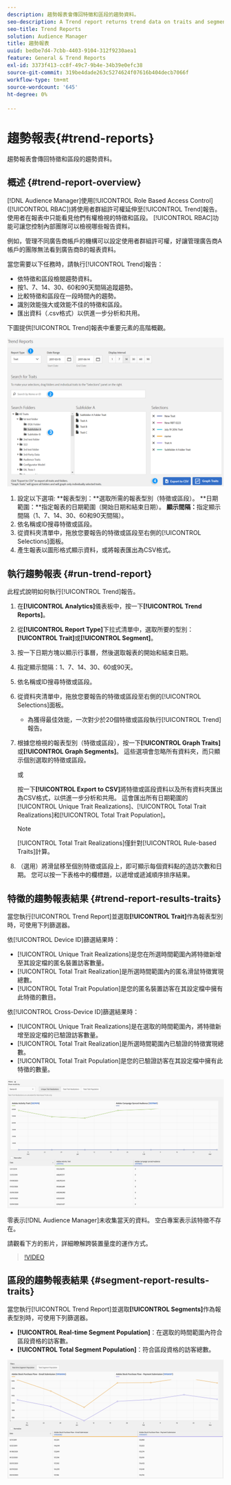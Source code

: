 ```yaml
---
description: 趨勢報表會傳回特徵和區段的趨勢資料。
seo-description: A Trend report returns trend data on traits and segments.
seo-title: Trend Reports
solution: Audience Manager
title: 趨勢報表
uuid: bedbe7d4-7cbb-4403-9104-312f9230aea1
feature: General & Trend Reports
exl-id: 3373f413-cc8f-49c7-9b4e-34b39e0efc38
source-git-commit: 319be4dade263c5274624f07616b404decb7066f
workflow-type: tm+mt
source-wordcount: '645'
ht-degree: 0%

---
```


# 趨勢報表{#trend-reports}

趨勢報表會傳回特徵和區段的趨勢資料。

## 概述 {#trend-report-overview}

<!-- 

c_trend_reports.xml

 -->

[!DNL Audience Manager]使用[!UICONTROL Role Based Access Control] ([!UICONTROL RBAC])將使用者群組許可權延伸至[!UICONTROL Trend]報告。 使用者在報表中只能看見他們有權檢視的特徵和區段。 [!UICONTROL RBAC]功能可讓您控制內部團隊可以檢視哪些報告資料。

例如，管理不同廣告商帳戶的機構可以設定使用者群組許可權，好讓管理廣告商A帳戶的團隊無法看到廣告商B的報表資料。

當您需要以下任務時，請執行[!UICONTROL Trend]報告：

* 依特徵和區段檢閱趨勢資料。
* 按1、7、14、30、60和90天間隔追蹤趨勢。
* 比較特徵和區段在一段時間內的趨勢。
* 識別效能強大或效能不佳的特徵和區段。
* 匯出資料（.csv格式）以供進一步分析和共用。

下圖提供[!UICONTROL Trend]報表中重要元素的高階概觀。

![](assets/trend_reports.png)

1. 設定以下選項: 
   **報表型別：**選取所需的報表型別（特徵或區段）。
   **日期範圍：**指定報表的日期範圍（開始日期和結束日期）。
   **顯示間隔：**&#x200B;指定顯示間隔（1、7、14、30、60和90天間隔）。
1. 依名稱或ID搜尋特徵或區段。
1. 從資料夾清單中，拖放您要報告的特徵或區段至右側的[!UICONTROL Selections]面板。
1. 產生報表以圖形格式顯示資料，或將報表匯出為CSV格式。

## 執行趨勢報表 {#run-trend-report}

此程式說明如何執行[!UICONTROL Trend]報告。

<!-- 

t_working_with_trend_reports.xml

 -->

1. 在&#x200B;**[!UICONTROL Analytics]**&#x200B;儀表板中，按一下&#x200B;**[!UICONTROL Trend Reports]**。
1. 從&#x200B;**[!UICONTROL Report Type]**&#x200B;下拉式清單中，選取所要的型別： **[!UICONTROL Trait]**&#x200B;或&#x200B;**[!UICONTROL Segment]**。
1. 按一下日期方塊以顯示行事曆，然後選取報表的開始和結束日期。
1. 指定顯示間隔：1、7、14、30、60或90天。
1. 依名稱或ID搜尋特徵或區段。
1. 從資料夾清單中，拖放您要報告的特徵或區段至右側的[!UICONTROL Selections]面板。
   * 為獲得最佳效能，一次對少於20個特徵或區段執行[!UICONTROL Trend]報告。
1. 根據您檢視的報表型別（特徵或區段），按一下&#x200B;**[!UICONTROL Graph Traits]**&#x200B;或&#x200B;**[!UICONTROL Graph Segments]**。 這些選項會忽略所有資料夾，而只顯示個別選取的特徵或區段。

   或

   按一下&#x200B;**[!UICONTROL Export to CSV]**&#x200B;將特徵或區段資料以及所有資料夾匯出為CSV格式，以供進一步分析和共用。 這會匯出所有日期範圍的[!UICONTROL Unique Trait Realizations]、[!UICONTROL Total Trait Realizations]和[!UICONTROL Total Trait Population]。

   >[!NOTE]
   >
   >[!UICONTROL Total Trait Realizations]僅針對[!UICONTROL Rule-based Traits]計算。

1. （選用）將滑鼠移至個別特徵或區段上，即可顯示每個資料點的造訪次數和日期。 您可以按一下表格中的欄標題，以遞增或遞減順序排序結果。

## 特徵的趨勢報表結果 {#trend-report-results-traits}

當您執行[!UICONTROL Trend Report]並選取&#x200B;**[!UICONTROL Trait]**&#x200B;作為報表型別時，可使用下列篩選器。

依[!UICONTROL Device ID]篩選結果時：

* [!UICONTROL Unique Trait Realizations]是您在所選時間範圍內將特徵新增至其設定檔的匿名裝置訪客數量。
* [!UICONTROL Total Trait Realization]是所選時間範圍內的匿名滑鼠特徵實現總數。
* [!UICONTROL Total Trait Population]是您的匿名裝置訪客在其設定檔中擁有此特徵的數目。

依[!UICONTROL Cross-Device ID]篩選結果時：

* [!UICONTROL Unique Trait Realizations]是在選取的時間範圍內，將特徵新增至設定檔的已驗證訪客數量。
* [!UICONTROL Total Trait Realization]是所選時間範圍內已驗證的特徵實現總數。
* [!UICONTROL Total Trait Population]是您的已驗證訪客在其設定檔中擁有此特徵的數量。

![趨勢報表特徵](assets/trend-report-traits.png)

零表示[!DNL Audience Manager]未收集當天的資料。 空白專案表示該特徵不存在。

請觀看下方的影片，詳細瞭解跨裝置量度的運作方式。

>[!VIDEO](https://experienceleague.adobe.com/docs/audience-manager-learn/tutorials/build-and-manage-audiences/profile-merge/understanding-cross-device-metrics-in-audience-manager.html)

## 區段的趨勢報表結果 {#segment-report-results-traits}

當您執行[!UICONTROL Trend Report]並選取&#x200B;**[!UICONTROL Segments]**&#x200B;作為報表型別時，可使用下列篩選器。

* **[!UICONTROL Real-time Segment Population]**：在選取的時間範圍內符合區段資格的訪客數。
* **[!UICONTROL Total Segment Population]**：符合區段資格的訪客總數。

![趨勢報表區段](assets/trend-report-segments.png)
